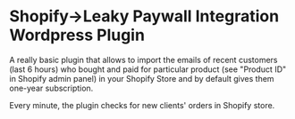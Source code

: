 Shopify->Leaky Paywall Integration Wordpress Plugin
==================================================

A really basic plugin that allows to import the emails of recent customers (last 6 hours) who bought and paid for particular product (see "Product ID" in Shopify admin panel) in your Shopify Store and by default gives them one-year subscription.

Every minute, the plugin checks for new clients' orders in Shopify store.
